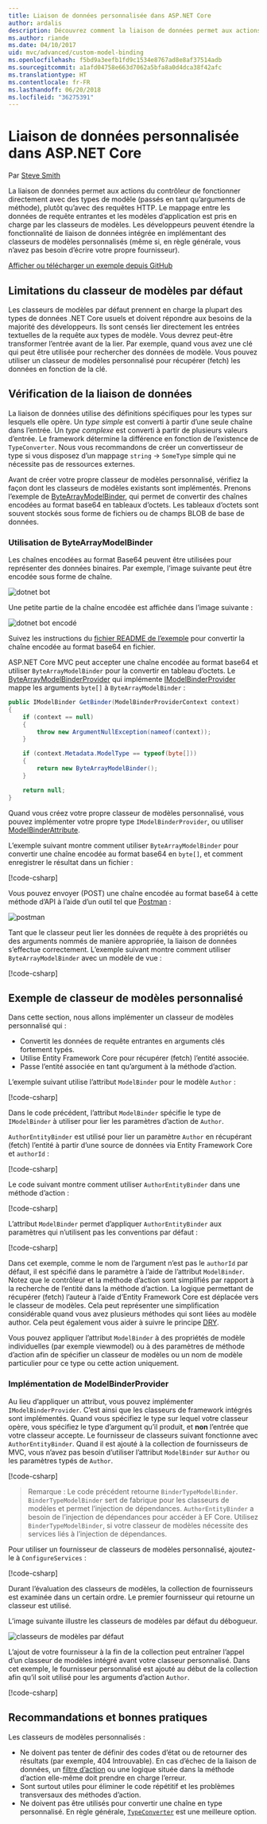 ```yaml
---
title: Liaison de données personnalisée dans ASP.NET Core
author: ardalis
description: Découvrez comment la liaison de données permet aux actions du contrôleur de fonctionner directement avec des types de modèle dans ASP.NET Core.
ms.author: riande
ms.date: 04/10/2017
uid: mvc/advanced/custom-model-binding
ms.openlocfilehash: f5bd9a3eefb1fd9c1534e8767ad8e8af37514adb
ms.sourcegitcommit: a1afd04758e663d7062a5bfa8a0d4dca38f42afc
ms.translationtype: HT
ms.contentlocale: fr-FR
ms.lasthandoff: 06/20/2018
ms.locfileid: "36275391"
---
```

# <a name="custom-model-binding-in-aspnet-core"></a>Liaison de données personnalisée dans ASP.NET Core

Par [Steve Smith](https://ardalis.com/)

La liaison de données permet aux actions du contrôleur de fonctionner directement avec des types de modèle (passés en tant qu’arguments de méthode), plutôt qu’avec des requêtes HTTP. Le mappage entre les données de requête entrantes et les modèles d’application est pris en charge par les classeurs de modèles. Les développeurs peuvent étendre la fonctionnalité de liaison de données intégrée en implémentant des classeurs de modèles personnalisés (même si, en règle générale, vous n’avez pas besoin d’écrire votre propre fournisseur).

[Afficher ou télécharger un exemple depuis GitHub](https://github.com/aspnet/Docs/tree/master/aspnetcore/mvc/advanced/custom-model-binding/)

## <a name="default-model-binder-limitations"></a>Limitations du classeur de modèles par défaut

Les classeurs de modèles par défaut prennent en charge la plupart des types de données .NET Core usuels et doivent répondre aux besoins de la majorité des développeurs. Ils sont censés lier directement les entrées textuelles de la requête aux types de modèle. Vous devrez peut-être transformer l’entrée avant de la lier. Par exemple, quand vous avez une clé qui peut être utilisée pour rechercher des données de modèle. Vous pouvez utiliser un classeur de modèles personnalisé pour récupérer (fetch) les données en fonction de la clé.

## <a name="model-binding-review"></a>Vérification de la liaison de données

La liaison de données utilise des définitions spécifiques pour les types sur lesquels elle opère. Un *type simple* est converti à partir d’une seule chaîne dans l’entrée. Un *type complexe* est converti à partir de plusieurs valeurs d’entrée. Le framework détermine la différence en fonction de l’existence de `TypeConverter`. Nous vous recommandons de créer un convertisseur de type si vous disposez d’un mappage `string` -> `SomeType` simple qui ne nécessite pas de ressources externes.

Avant de créer votre propre classeur de modèles personnalisé, vérifiez la façon dont les classeurs de modèles existants sont implémentés. Prenons l’exemple de [ByteArrayModelBinder](/dotnet/api/microsoft.aspnetcore.mvc.modelbinding.binders.bytearraymodelbinder), qui permet de convertir des chaînes encodées au format base64 en tableaux d’octets. Les tableaux d’octets sont souvent stockés sous forme de fichiers ou de champs BLOB de base de données.

### <a name="working-with-the-bytearraymodelbinder"></a>Utilisation de ByteArrayModelBinder

Les chaînes encodées au format Base64 peuvent être utilisées pour représenter des données binaires. Par exemple, l’image suivante peut être encodée sous forme de chaîne.

![dotnet bot](custom-model-binding/images/bot.png "dotnet bot")

Une petite partie de la chaîne encodée est affichée dans l’image suivante :

![dotnet bot encodé](custom-model-binding/images/encoded-bot.png "dotnet bot encodé")

Suivez les instructions du [fichier README de l’exemple](https://github.com/aspnet/Docs/blob/master/aspnetcore/mvc/advanced/custom-model-binding/sample/CustomModelBindingSample/README.md) pour convertir la chaîne encodée au format base64 en fichier.

ASP.NET Core MVC peut accepter une chaîne encodée au format base64 et utiliser `ByteArrayModelBinder` pour la convertir en tableau d’octets. Le [ByteArrayModelBinderProvider](/dotnet/api/microsoft.aspnetcore.mvc.modelbinding.binders.bytearraymodelbinderprovider) qui implémente [IModelBinderProvider](/dotnet/api/microsoft.aspnetcore.mvc.modelbinding.imodelbinderprovider) mappe les arguments `byte[]` à `ByteArrayModelBinder` :

```csharp
public IModelBinder GetBinder(ModelBinderProviderContext context)
{
    if (context == null)
    {
        throw new ArgumentNullException(nameof(context));
    }

    if (context.Metadata.ModelType == typeof(byte[]))
    {
        return new ByteArrayModelBinder();
    }

    return null;
}
```

Quand vous créez votre propre classeur de modèles personnalisé, vous pouvez implémenter votre propre type `IModelBinderProvider`, ou utiliser [ModelBinderAttribute](/dotnet/api/microsoft.aspnetcore.mvc.modelbinderattribute).

L’exemple suivant montre comment utiliser `ByteArrayModelBinder` pour convertir une chaîne encodée au format base64 en `byte[]`, et comment enregistrer le résultat dans un fichier :

[!code-csharp[](custom-model-binding/sample/CustomModelBindingSample/Controllers/ImageController.cs?name=post1&highlight=3)]

Vous pouvez envoyer (POST) une chaîne encodée au format base64 à cette méthode d’API à l’aide d’un outil tel que [Postman](https://www.getpostman.com/) :

![postman](custom-model-binding/images/postman.png "postman")

Tant que le classeur peut lier les données de requête à des propriétés ou des arguments nommés de manière appropriée, la liaison de données s’effectue correctement. L’exemple suivant montre comment utiliser `ByteArrayModelBinder` avec un modèle de vue :

[!code-csharp[](custom-model-binding/sample/CustomModelBindingSample/Controllers/ImageController.cs?name=post2&highlight=2)]

## <a name="custom-model-binder-sample"></a>Exemple de classeur de modèles personnalisé

Dans cette section, nous allons implémenter un classeur de modèles personnalisé qui :

- Convertit les données de requête entrantes en arguments clés fortement typés.
- Utilise Entity Framework Core pour récupérer (fetch) l’entité associée.
- Passe l’entité associée en tant qu’argument à la méthode d’action.

L’exemple suivant utilise l’attribut `ModelBinder` pour le modèle `Author` :

[!code-csharp[](custom-model-binding/sample/CustomModelBindingSample/Data/Author.cs?highlight=10)]

Dans le code précédent, l’attribut `ModelBinder` spécifie le type de `IModelBinder` à utiliser pour lier les paramètres d’action de `Author`. 

`AuthorEntityBinder` est utilisé pour lier un paramètre `Author` en récupérant (fetch) l’entité à partir d’une source de données via Entity Framework Core et `authorId` :

[!code-csharp[](custom-model-binding/sample/CustomModelBindingSample/Binders/AuthorEntityBinder.cs?name=demo)]

Le code suivant montre comment utiliser `AuthorEntityBinder` dans une méthode d’action :

[!code-csharp[](custom-model-binding/sample/CustomModelBindingSample/Controllers/BoundAuthorsController.cs?name=demo2&highlight=2)]

L’attribut `ModelBinder` permet d’appliquer `AuthorEntityBinder` aux paramètres qui n’utilisent pas les conventions par défaut :

[!code-csharp[](custom-model-binding/sample/CustomModelBindingSample/Controllers/BoundAuthorsController.cs?name=demo1&highlight=2)]

Dans cet exemple, comme le nom de l’argument n’est pas le `authorId` par défaut, il est spécifié dans le paramètre à l’aide de l’attribut `ModelBinder`. Notez que le contrôleur et la méthode d’action sont simplifiés par rapport à la recherche de l’entité dans la méthode d’action. La logique permettant de récupérer (fetch) l’auteur à l’aide d’Entity Framework Core est déplacée vers le classeur de modèles. Cela peut représenter une simplification considérable quand vous avez plusieurs méthodes qui sont liées au modèle author. Cela peut également vous aider à suivre le principe [DRY](http://deviq.com/don-t-repeat-yourself/).

Vous pouvez appliquer l’attribut `ModelBinder` à des propriétés de modèle individuelles (par exemple viewmodel) ou à des paramètres de méthode d’action afin de spécifier un classeur de modèles ou un nom de modèle particulier pour ce type ou cette action uniquement.

### <a name="implementing-a-modelbinderprovider"></a>Implémentation de ModelBinderProvider

Au lieu d’appliquer un attribut, vous pouvez implémenter `IModelBinderProvider`. C’est ainsi que les classeurs de framework intégrés sont implémentés. Quand vous spécifiez le type sur lequel votre classeur opère, vous spécifiez le type d’argument qu’il produit, et **non** l’entrée que votre classeur accepte. Le fournisseur de classeurs suivant fonctionne avec `AuthorEntityBinder`. Quand il est ajouté à la collection de fournisseurs de MVC, vous n’avez pas besoin d’utiliser l’attribut `ModelBinder` sur `Author` ou les paramètres typés de `Author`.

[!code-csharp[](custom-model-binding/sample/CustomModelBindingSample/Binders/AuthorEntityBinderProvider.cs?highlight=17-20)]

> Remarque : Le code précédent retourne `BinderTypeModelBinder`. `BinderTypeModelBinder` sert de fabrique pour les classeurs de modèles et permet l’injection de dépendances. `AuthorEntityBinder` a besoin de l’injection de dépendances pour accéder à EF Core. Utilisez `BinderTypeModelBinder`, si votre classeur de modèles nécessite des services liés à l’injection de dépendances.

Pour utiliser un fournisseur de classeurs de modèles personnalisé, ajoutez-le à `ConfigureServices` :

[!code-csharp[](custom-model-binding/sample/CustomModelBindingSample/Startup.cs?name=callout&highlight=5-9)]

Durant l’évaluation des classeurs de modèles, la collection de fournisseurs est examinée dans un certain ordre. Le premier fournisseur qui retourne un classeur est utilisé.

L’image suivante illustre les classeurs de modèles par défaut du débogueur.

![classeurs de modèles par défaut](custom-model-binding/images/default-model-binders.png "classeurs de modèles par défaut")

L’ajout de votre fournisseur à la fin de la collection peut entraîner l’appel d’un classeur de modèles intégré avant votre classeur personnalisé. Dans cet exemple, le fournisseur personnalisé est ajouté au début de la collection afin qu’il soit utilisé pour les arguments d’action `Author`.

[!code-csharp[](custom-model-binding/sample/CustomModelBindingSample/Startup.cs?name=callout&highlight=5-9)]

## <a name="recommendations-and-best-practices"></a>Recommandations et bonnes pratiques

Les classeurs de modèles personnalisés :
- Ne doivent pas tenter de définir des codes d’état ou de retourner des résultats (par exemple, 404 Introuvable). En cas d’échec de la liaison de données, un [filtre d’action](xref:mvc/controllers/filters) ou une logique située dans la méthode d’action elle-même doit prendre en charge l’erreur.
- Sont surtout utiles pour éliminer le code répétitif et les problèmes transversaux des méthodes d’action.
- Ne doivent pas être utilisés pour convertir une chaîne en type personnalisé. En règle générale, [`TypeConverter`](/dotnet/api/system.componentmodel.typeconverter) est une meilleure option.
